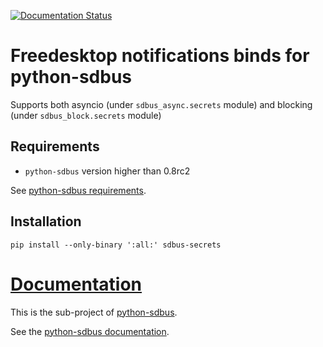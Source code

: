 [![Documentation Status](https://readthedocs.org/projects/python-sdbus-secrets/badge/?version=latest)](https://python-sdbus-secrets.readthedocs.io/en/latest/?badge=latest)
# Freedesktop notifications binds for python-sdbus

Supports both asyncio (under `sdbus_async.secrets` module) and blocking (under `sdbus_block.secrets` module)

## Requirements

* `python-sdbus` version higher than 0.8rc2

See [python-sdbus requirements](https://github.com/igo95862/python-sdbus#requirements).

## Installation

`pip install --only-binary ':all:' sdbus-secrets`

# [Documentation](https://python-sdbus-secrets.readthedocs.io/en/latest/)

This is the sub-project of [python-sdbus](https://github.com/igo95862/python-sdbus).

See the [python-sdbus documentation](https://python-sdbus.readthedocs.io/en/latest/).
